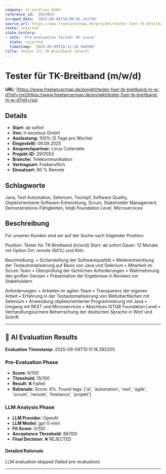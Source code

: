 ```yaml
---
company: it-excelsus GmbH
reference_id: '2917053'
scraped_date: '2025-09-09T10:00:05.141796'
source_url: https://www.freelancermap.de/projekt/tester-fuer-tk-breitband-m-w-d?ref=rss
state: rejected
state_history:
- note: 'Pre-evaluation failed: 6% score'
  state: rejected
  timestamp: '2025-09-09T10:11:18.444590'
title: Tester für TK-Breitband (m/w/d)
---
```



# Tester für TK-Breitband (m/w/d)
**URL:** [https://www.freelancermap.de/projekt/tester-fuer-tk-breitband-m-w-d?ref=rss](https://www.freelancermap.de/projekt/tester-fuer-tk-breitband-m-w-d?ref=rss)
## Details
- **Start:** ab sofort
- **Von:** it-excelsus GmbH
- **Auslastung:** 100% (5 Tage pro Woche)
- **Eingestellt:** 09.09.2025
- **Ansprechpartner:** Linus Collenette
- **Projekt-ID:** 2917053
- **Branche:** Telekommunikation
- **Vertragsart:** Freiberuflich
- **Einsatzart:** 80
                                                % Remote

## Schlagworte
Java, Test Automation, Selenium, Tso/ispf, Software Quality, Objektorientierte Software-Entwicklung, Scrum, Stakeholder Management, Demonstrations-Fähigkeiten, Istqb Foundation Level, Microservices

## Beschreibung
Für unseren Kunden sind wir auf der Suche nach folgender Position:

Position: Tester für TK-Breitband (m/w/d)
Start: ab sofort
Dauer: 12 Monate mit Option
Ort: remote (60%) und Köln

Beschreibung:
• Sicherstellung der Softwarequalität
• Weiterentwicklung der Testautomatisierung auf Basis von Java und Selenium
• Mitarbeit im Scrum Team
• Überprüfung der fachlichen Anforderungen
• Wahrnehmung des großen Ganzen
• Präsentation der Ergebnisse in Reviews vor Stakeholdern

Anforderungen:
• Arbeiten im agilen Team
• Transparenz der eigenen Arbeit
• Erfahrung in der Testautomatisierung von Weboberflächen mit Selenium
• Anwendung objektorientierter Programmierung mit Java
• Umgang mit REST und Microservices
• Abschluss ISTQB Foundation Level
• Verhandlungssichere Beherrschung der deutschen Sprache in Wort und Schrift

---

## 🤖 AI Evaluation Results

**Evaluation Timestamp:** 2025-09-09T10:11:18.392205

### Pre-Evaluation Phase
- **Score:** 6/100
- **Threshold:** 15/100
- **Result:** ❌ Failed
- **Rationale:** Score: 6%. Found tags: ['ai', 'automation', 'rest', 'agile', 'scrum', 'remote', 'freelance', 'projekt']

### LLM Analysis Phase
- **LLM Provider:** OpenAI
- **LLM Model:** gpt-5-mini
- **Fit Score:** 0/100
- **Acceptance Threshold:** 89/100
- **Final Decision:** ❌ REJECTED

#### Detailed Rationale
LLM evaluation skipped (failed pre-evaluation)

---
